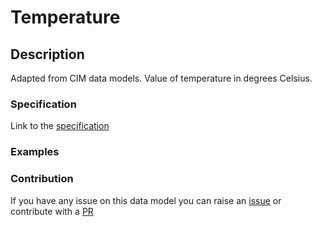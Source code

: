 # Temperature

## Description 

Adapted from CIM data models. Value of temperature in degrees Celsius.
### Specification

Link to the [specification](https://smart-data-models.github.io/dataModel.EnergyCIM/Temperature/doc/spec.md)
### Examples
### Contribution

 If you have any issue on this data model you can raise an [issue](https://github.com/smart-data-models/dataModel.EnergyCIM/issues)  or contribute with a [PR](https://github.com/smart-data-models/dataModel.EnergyCIM/pulls)